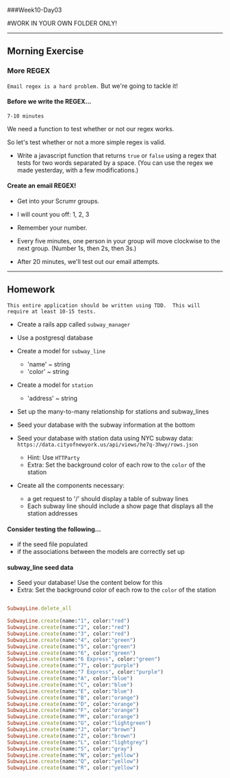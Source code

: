 ###Week10-Day03

#WORK IN YOUR OWN FOLDER ONLY!

---

## Morning Exercise


### More REGEX

`Email regex is a hard problem.` But we're going to tackle it!


#### Before we write the REGEX...

`7-10 minutes`

We need a function to test whether or not our regex works.

So let's test whether or not a more simple regex is valid.

- Write a javascript function that returns `true` or `false` using a regex that tests for two words separated by a space.  (You can use the regex we made yesterday, with a few modifications.)


#### Create an email REGEX!

- Get into your Scrumr groups.

- I will count you off:  1, 2, 3

- Remember your number.

- Every five minutes, one person in your group will move clockwise to the next group. (Number 1s, then 2s, then 3s.)

- After 20 minutes, we'll test out our email attempts.

--------

## Homework

`This entire application should be written using TDD.  This will require at least 10-15 tests.`

- Create a rails app called `subway_manager`
- Use a postgresql database

- Create a model for `subway_line`
	- 'name' ~ string
	- 'color' ~ string
- Create a model for `station`	
	- 'address' ~ string 
- Set up the many-to-many relationship for stations and subway_lines 

- Seed your database with the subway information at the bottom

- Seed your database with station data using NYC subway data:  `https://data.cityofnewyork.us/api/views/he7q-3hwy/rows.json`
	- Hint: Use `HTTParty`	 	
	- Extra: Set the background color of each row to the `color` of the station

- Create all the components necessary:
	- a get request to '/' should display a table of subway lines
	- Each subway line should include a show page that displays all the station addresses


#### Consider testing the following...

- if the seed file populated
- if the associations between the models are correctly set up

#### subway_line seed data

- Seed your database!  Use the content below for this
- Extra: Set the background color of each row to the `color` of the station

```ruby

SubwayLine.delete_all

SubwayLine.create(name:"1", color:"red")
SubwayLine.create(name:"2", color:"red")
SubwayLine.create(name:"3", color:"red")
SubwayLine.create(name:"4", color:"green")
SubwayLine.create(name:"5", color:"green")
SubwayLine.create(name:"6", color:"green")
SubwayLine.create(name:"6 Express", color:"green")
SubwayLine.create(name:"7", color:"purple")
SubwayLine.create(name:"7 Express", color:"purple")
SubwayLine.create(name:"A", color:"blue")
SubwayLine.create(name:"C", color:"blue")
SubwayLine.create(name:"E", color:"blue")
SubwayLine.create(name:"B", color:"orange")
SubwayLine.create(name:"D", color:"orange")
SubwayLine.create(name:"F", color:"orange")
SubwayLine.create(name:"M", color:"orange")
SubwayLine.create(name:"G", color:"lightgreen")
SubwayLine.create(name:"J", color:"brown")
SubwayLine.create(name:"Z", color:"brown")
SubwayLine.create(name:"L", color:"lightgrey")
SubwayLine.create(name:"S", color:"gray")
SubwayLine.create(name:"N", color:"yellow")
SubwayLine.create(name:"Q", color:"yellow")
SubwayLine.create(name:"R", color:"yellow")

```






